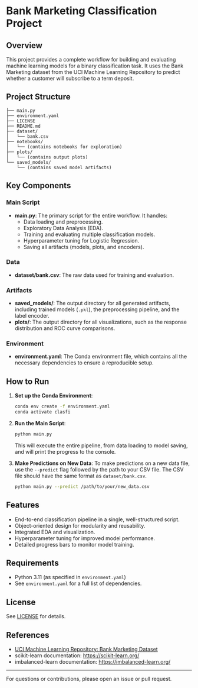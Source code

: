 # Bank Marketing Classification Project

## Overview
This project provides a complete workflow for building and evaluating machine learning models for a binary classification task. It uses the Bank Marketing dataset from the UCI Machine Learning Repository to predict whether a customer will subscribe to a term deposit.

## Project Structure
```
├── main.py
├── environment.yaml
├── LICENSE
├── README.md
├── dataset/
│   └── bank.csv
├── notebooks/
│   └── (contains notebooks for exploration)
├── plots/
│   └── (contains output plots)
└── saved_models/
    └── (contains saved model artifacts)
```

## Key Components

### Main Script
- **main.py**: The primary script for the entire workflow. It handles:
  - Data loading and preprocessing.
  - Exploratory Data Analysis (EDA).
  - Training and evaluating multiple classification models.
  - Hyperparameter tuning for Logistic Regression.
  - Saving all artifacts (models, plots, and encoders).

### Data
- **dataset/bank.csv**: The raw data used for training and evaluation.

### Artifacts
- **saved_models/**: The output directory for all generated artifacts, including trained models (`.pkl`), the preprocessing pipeline, and the label encoder.
- **plots/**: The output directory for all visualizations, such as the response distribution and ROC curve comparisons.

### Environment
- **environment.yaml**: The Conda environment file, which contains all the necessary dependencies to ensure a reproducible setup.

## How to Run

1.  **Set up the Conda Environment**:
    ```sh
    conda env create -f environment.yaml
    conda activate clasfi
    ```

2.  **Run the Main Script**:
    ```sh
    python main.py
    ```
    This will execute the entire pipeline, from data loading to model saving, and will print the progress to the console.

3.  **Make Predictions on New Data**:
    To make predictions on a new data file, use the `--predict` flag followed by the path to your CSV file. The CSV file should have the same format as `dataset/bank.csv`.
    ```sh
    python main.py --predict /path/to/your/new_data.csv
    ```

## Features
- End-to-end classification pipeline in a single, well-structured script.
- Object-oriented design for modularity and reusability.
- Integrated EDA and visualization.
- Hyperparameter tuning for improved model performance.
- Detailed progress bars to monitor model training.

## Requirements
- Python 3.11 (as specified in `environment.yaml`)
- See `environment.yaml` for a full list of dependencies.

## License
See [LICENSE](LICENSE) for details.

## References
- [UCI Machine Learning Repository: Bank Marketing Dataset](https://archive.ics.uci.edu/ml/datasets/bank+marketing)
- scikit-learn documentation: https://scikit-learn.org/
- imbalanced-learn documentation: https://imbalanced-learn.org/
---
For questions or contributions, please open an issue or pull request.